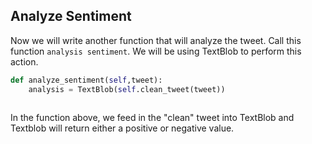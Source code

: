 <!--title="Analyze Tweet"-->

## Analyze Sentiment

Now we will write another function that will analyze the tweet. Call this function `analysis sentiment`. We will be using TextBlob to perform this action.

```python
def analyze_sentiment(self,tweet):
    analysis = TextBlob(self.clean_tweet(tweet))
    
```

In the function above, we feed in the "clean" tweet into TextBlob and Textblob will return either a positive or negative value. 